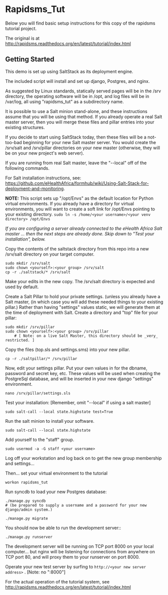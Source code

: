 
Rapidsms_Tut
========================

Below you will find basic setup instructions for this copy of the rapidsms tutorial project.

The original is at http://rapidsms.readthedocs.org/en/latest/tutorial/index.html

Getting Started
---------------

This demo is set up using SaltStack as its deployment engine.

The included script will install and set up django, Postgres, and nginx.

As suggested by Linux standards, statically served pages will be in the /srv directory, 
the operating software will be in /opt, and log files will be in /var/log, all using "rapidsms_tut"
as a subdirectory name.

It is possible to use a Salt minion stand-alone, and these instructions assume that you
will be using that method.  If you already operate a real Salt master server, then
you will merge these files and pillar entries into your existing structures.

If you decide to start using SaltStack today, then these files will be a not-too-bad beginning
for your new Salt master server. You would create the /srv/salt and /srv/pillar directories 
on your new master (otherwise, they will be on your new project's web server).

If you are running from real Salt master, leave the "--local" off of the following commands.

For Salt installation instructions, see:
https://github.com/eHealthAfrica/formhub/wiki/Using-Salt-Stack-for-deployment-and-monitoring.

__NOTE:__ This script sets up "/opt/Envs" as the default location for Python virtual environments.
If you already have a directory for virtual environments, you will want to create a soft link
for /opt/Envs pointing to your existing directory.
`sudo ln -s /home/<your username>/<your venv directory> /opt/Envs`

*If you are configuring a server already connected to the eHealth Africa Salt master ... 
then the next steps are already done. Skip down to "Test your installation", below.*

Copy the contents of the saltstack directory from this repo into a new /srv/salt directory
 on your target computer.

    sudo mkdir /srv/salt
    sudo chown <yourself>:<your group> /srv/salt
    cp -r ./saltstack/* /srv/salt

Make your edits in the new copy. The /srv/salt directory is expected and used by default.

Create a Salt Pillar to hold your private settings. 
  (unless you already have a Salt master,
  (in which case you will add these needed things to your existing pillar.)
Rather than having "settings" values static, we will generate them at the time of deployment with Salt.
Create a directory and "top" file for your pillar:

    sudo mkdir /srv/pillar
    sudo chown <yourself>:<your group> /srv/pillar
        # [ Note: on a live Salt Master, this directory should be _very_ restricted. ]
  
Copy the files (top.sls and settings.sms) into your new pillar.

    cp -r ./saltpillar/* /srv/pillar
    
Now, edit your settings pillar. Put your own values in for the dbname, password and secret key, etc. 
These values will be used when creating the PostgreSql database, and will be inserted in your new
django "settings" environment.

    nano /srv/pillar/settings.sls

Test your installation:  [Remember, omit "--local" if using a salt master]

    sudo salt-call --local state.highstate test=True
    
Run the salt minion to install your software.

    sudo salt-call --local state.highstate

Add yourself to the "staff" group.

    sudo usermod -a -G staff <your username>

Log off your workstation and log back on to get the new group membership and settings...

Then... set your virtual environment to the tutorial

    workon rapidsms_tut

Run syncdb to load your new Postgres database:

    ./manage.py syncdb
    # (be prepared to supply a username and a password for your new django/admin system.)

    ./manage.py migrate

You should now be able to run the development server::

    ./manage.py runserver

The development server will be running on TCP port 8000 on your local computer...
but nginx will be listening for connections from anywhere on TCP port 80,
 and will proxy them to your runserver on port 8000.

Operate your new test server by surfing to `http://<your new server address>` . [Note: no ":8000"]

For the actual operation of the tutorial system, see
http://rapidsms.readthedocs.org/en/latest/tutorial/index.html
